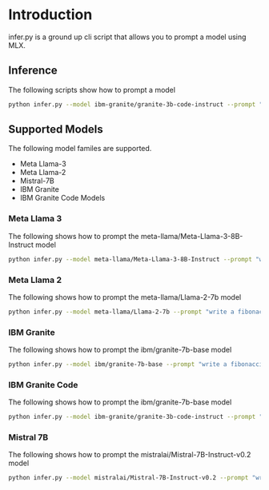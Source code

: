# Introduction
infer.py is a ground up cli script that allows you to prompt a model using MLX.

## Inference
The following scripts show how to prompt a model

```bash
python infer.py --model ibm-granite/granite-3b-code-instruct --prompt "write a fibonacci function in python"
```

## Supported Models
The following model familes are supported.

- Meta Llama-3
- Meta Llama-2
- Mistral-7B
- IBM Granite
- IBM Granite Code Models

### Meta Llama 3
The following shows how to prompt the meta-llama/Meta-Llama-3-8B-Instruct model

```bash
python infer.py --model meta-llama/Meta-Llama-3-8B-Instruct --prompt "write a fibonacci function in python"
```

### Meta Llama 2
The following shows how to prompt the meta-llama/Llama-2-7b model

```bash
python infer.py --model meta-llama/Llama-2-7b --prompt "write a fibonacci function in python"
```

### IBM Granite
The following shows how to prompt the ibm/granite-7b-base model

```bash
python infer.py --model ibm/granite-7b-base --prompt "write a fibonacci function in python"
```

### IBM Granite Code
The following shows how to prompt the ibm/granite-7b-base model

```bash
python infer.py --model ibm-granite/granite-3b-code-instruct --prompt "write a fibonacci function in python"
```

### Mistral 7B
The following shows how to prompt the mistralai/Mistral-7B-Instruct-v0.2 model

```bash
python infer.py --model mistralai/Mistral-7B-Instruct-v0.2 --prompt "write a fibonacci function in python"
```